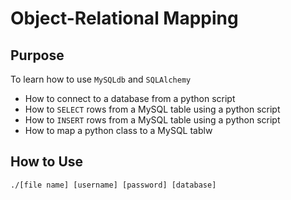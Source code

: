 # Object-Relational Mapping

## Purpose
To learn how to use `MySQLdb` and `SQLAlchemy`
- How to connect to a database from a python script
- How to `SELECT` rows from a MySQL table using a python script
- How to `INSERT` rows from a MySQL table using a python script
- How to map a python class to a MySQL tablw

## How to Use
`./[file name] [username] [password] [database]`
